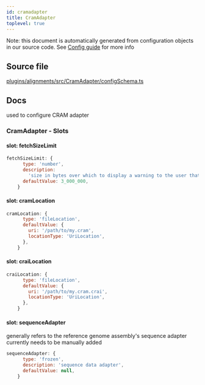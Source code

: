 ```yaml
---
id: cramadapter
title: CramAdapter
toplevel: true
---
```


Note: this document is automatically generated from configuration objects in our
source code. See [Config guide](/docs/config_guide) for more info

## Source file

[plugins/alignments/src/CramAdapter/configSchema.ts](https://github.com/GMOD/jbrowse-components/blob/main/plugins/alignments/src/CramAdapter/configSchema.ts)

## Docs

used to configure CRAM adapter

### CramAdapter - Slots

#### slot: fetchSizeLimit

```js
fetchSizeLimit: {
      type: 'number',
      description:
        'size in bytes over which to display a warning to the user that too much data will be fetched',
      defaultValue: 3_000_000,
    }
```

#### slot: cramLocation

```js
cramLocation: {
      type: 'fileLocation',
      defaultValue: {
        uri: '/path/to/my.cram',
        locationType: 'UriLocation',
      },
    }
```

#### slot: craiLocation

```js
craiLocation: {
      type: 'fileLocation',
      defaultValue: {
        uri: '/path/to/my.cram.crai',
        locationType: 'UriLocation',
      },
    }
```

#### slot: sequenceAdapter

generally refers to the reference genome assembly's sequence adapter currently
needs to be manually added

```js
sequenceAdapter: {
      type: 'frozen',
      description: 'sequence data adapter',
      defaultValue: null,
    }
```
